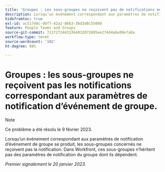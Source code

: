 ```yaml
---
title: 'Groupes : Les sous-groupes ne reçoivent pas de notifications en fonction des paramètres de notification d’événement de groupe.'
description: Lorsqu’un événement correspondant aux paramètres de notification d’événement de groupe se produit, les sous-groupes concernés ne reçoivent pas la notification. Dans Workfront, ces sous-groupes n’héritent pas des paramètres de notification du groupe dont ils dépendent.
hidefromtoc: true
exl-id: ac51748c-d6f7-42a2-8663-36d3d8c55060
feature: People Teams and Groups
source-git-commit: 721f2724433364832072695ee274d4abe08e7a8a
workflow-type: tm+mt
source-wordcount: '102'
ht-degree: 88%

---
```


# Groupes : les sous-groupes ne reçoivent pas les notifications correspondant aux paramètres de notification d’événement de groupe.

>[!NOTE]
>
>Ce problème a été résolu le 9 février 2023.

Lorsqu’un événement correspondant aux paramètres de notification d’événement de groupe se produit, les sous-groupes concernés ne reçoivent pas la notification. Dans Workfront, ces sous-groupes n’héritent pas des paramètres de notification du groupe dont ils dépendent.

_Premier signalement le 20 janvier 2023._

